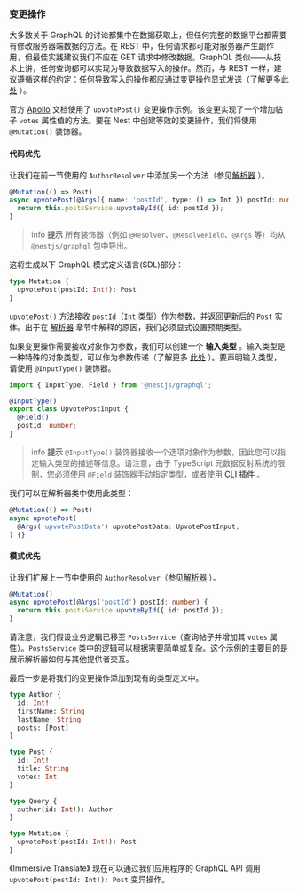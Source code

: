 ### 变更操作

大多数关于 GraphQL 的讨论都集中在数据获取上，但任何完整的数据平台都需要有修改服务器端数据的方法。在 REST 中，任何请求都可能对服务器产生副作用，但最佳实践建议我们不应在 GET 请求中修改数据。GraphQL 类似——从技术上讲，任何查询都可以实现为导致数据写入的操作。然而，与 REST 一样，建议遵循这样的约定：任何导致写入的操作都应通过变更操作显式发送（了解更多[此处](https://graphql.org/learn/queries/#mutations) ）。

官方 [Apollo](https://www.apollographql.com/docs/graphql-tools/generate-schema.html) 文档使用了 `upvotePost()` 变更操作示例。该变更实现了一个增加帖子 `votes` 属性值的方法。要在 Nest 中创建等效的变更操作，我们将使用 `@Mutation()` 装饰器。

#### 代码优先

让我们在前一节使用的 `AuthorResolver` 中添加另一个方法（参见[解析器](/graphql/resolvers) ）。

```typescript
@Mutation(() => Post)
async upvotePost(@Args({ name: 'postId', type: () => Int }) postId: number) {
  return this.postsService.upvoteById({ id: postId });
}
```

> info **提示** 所有装饰器（例如 `@Resolver`、`@ResolveField`、`@Args` 等）均从 `@nestjs/graphql` 包中导出。

这将生成以下 GraphQL 模式定义语言(SDL)部分：

```graphql
type Mutation {
  upvotePost(postId: Int!): Post
}
```

`upvotePost()` 方法接收 `postId`（`Int` 类型）作为参数，并返回更新后的 `Post` 实体。出于在 [解析器](/graphql/resolvers) 章节中解释的原因，我们必须显式设置预期类型。

如果变更操作需要接收对象作为参数，我们可以创建一个 **输入类型** 。输入类型是一种特殊的对象类型，可以作为参数传递（了解更多 [此处](https://graphql.org/learn/schema/#input-types) ）。要声明输入类型，请使用 `@InputType()` 装饰器。

```typescript
import { InputType, Field } from '@nestjs/graphql';

@InputType()
export class UpvotePostInput {
  @Field()
  postId: number;
}
```

> info **提示** `@InputType()` 装饰器接收一个选项对象作为参数，因此您可以指定输入类型的描述等信息。请注意，由于 TypeScript 元数据反射系统的限制，您必须使用 `@Field` 装饰器手动指定类型，或者使用 [CLI 插件](/graphql/cli-plugin) 。

我们可以在解析器类中使用此类型：

```typescript
@Mutation(() => Post)
async upvotePost(
  @Args('upvotePostData') upvotePostData: UpvotePostInput,
) {}
```

#### 模式优先

让我们扩展上一节中使用的 `AuthorResolver`（参见[解析器](/graphql/resolvers) ）。

```typescript
@Mutation()
async upvotePost(@Args('postId') postId: number) {
  return this.postsService.upvoteById({ id: postId });
}
```

请注意，我们假设业务逻辑已移至 `PostsService`（查询帖子并增加其 `votes` 属性）。`PostsService` 类中的逻辑可以根据需要简单或复杂。这个示例的主要目的是展示解析器如何与其他提供者交互。

最后一步是将我们的变更操作添加到现有的类型定义中。

```graphql
type Author {
  id: Int!
  firstName: String
  lastName: String
  posts: [Post]
}

type Post {
  id: Int!
  title: String
  votes: Int
}

type Query {
  author(id: Int!): Author
}

type Mutation {
  upvotePost(postId: Int!): Post
}
```

《Immersive Translate》 现在可以通过我们应用程序的 GraphQL API 调用 `upvotePost(postId: Int!): Post` 变异操作。
